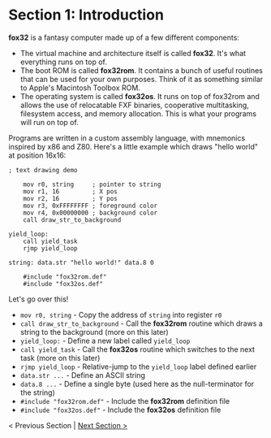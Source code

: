 # **Section 1**: Introduction

**fox32** is a fantasy computer made up of a few different components:
 - The virtual machine and architecture itself is called **fox32**. It's what everything runs on top of.
 - The boot ROM is called **fox32rom**. It contains a bunch of useful routines that can be used for your own purposes. Think of it as something similar to Apple's Macintosh Toolbox ROM.
 - The operating system is called **fox32os**. It runs on top of fox32rom and allows the use of relocatable FXF binaries, cooperative multitasking, filesystem access, and memory allocation. This is what your programs will run on top of.

Programs are written in a custom assembly language, with mnemonics inspired by x86 and Z80. Here's a little example which draws "hello world" at position 16x16:
```
; text drawing demo

    mov r0, string     ; pointer to string
    mov r1, 16         ; X pos
    mov r2, 16         ; Y pos
    mov r3, 0xFFFFFFFF ; foreground color
    mov r4, 0x00000000 ; background color
    call draw_str_to_background

yield_loop:
    call yield_task
    rjmp yield_loop

string: data.str "hello world!" data.8 0

    #include "fox32rom.def"
    #include "fox32os.def"
```

Let's go over this!
 - `mov r0, string` - Copy the address of `string` into register `r0`
 - `call draw_str_to_background` - Call the **fox32rom** routine which draws a string to the background (more on this later)
 - `yield_loop:` - Define a new label called `yield_loop`
 - `call yield_task` - Call the **fox32os** routine which switches to the next task (more on this later)
 - `rjmp yield_loop` - Relative-jump to the `yield_loop` label defined earlier
 - `data.str ...` - Define an ASCII string
 - `data.8 ...` - Define a single byte (used here as the null-terminator for the string)
 - `#include "fox32rom.def"` - Include the **fox32rom** definition file
 - `#include "fox32os.def"` - Include the **fox32os** definition file

< Previous Section | [Next Section >](02-memory.md)
